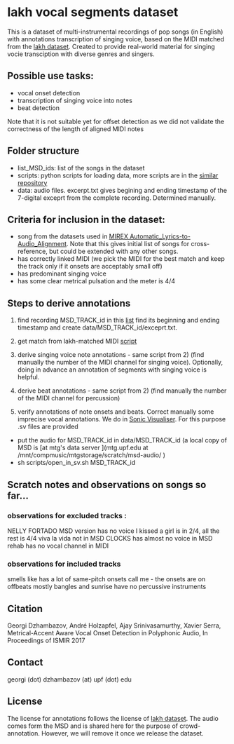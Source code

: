
# lakh vocal segments dataset

This is a dataset of multi-instrumental recordings of pop songs (in English) with annotations transcription of singing voice,  based on the MIDI matched from the [lakh dataset](http://colinraffel.com/projects/lmd/). Created to provide real-world material for singing vocie transciption with diverse genres and singers.


## Possible use tasks:
- vocal onset detection
- transcription of singing voice into notes
- beat detection

Note that it is not suitable yet for offset detection as we did not validate the correctness of the length of aligned MIDI notes

## Folder structure
- list_MSD_ids:  list of the songs in the dataset
- scripts:  python scripts for loading data, more scripts are in the [similar repository](https://github.com/georgid/otmm_vocal_segments_dataset/tree/master/scripts)
- data: audio files. excerpt.txt gives begining and ending timestamp of the 7-digital exceprt from the complete recording. Determined manually.


## Criteria for inclusion in the dataset:

- song from the datasets used in [MIREX Automatic_Lyrics-to-Audio_Alignment](http://www.music-ir.org/mirex/wiki/2017:Automatic_Lyrics-to-Audio_Alignment). Note that this gives initial list of songs for cross-reference, but could be extended with any other songs.
- has correctly linked MIDI (we pick the MIDI for the best match and keep the track only if it onsets are acceptably small off)
- has predominant singing voice
- has some clear metrical pulsation and the meter is 4/4

## Steps to derive annotations
1) find recording MSD_TRACK_id in this [list](https://labrosa.ee.columbia.edu/millionsong/sites/default/files/AdditionalFiles/unique_tracks.txt) find its beginning and ending timestamp and create data/MSD_TRACK_id/exceprt.txt.

2) get match from  lakh-matched MIDI [script](https://github.com/georgid/lakh_vocal_segments_dataset/blob/master/scripts/fetch_midi.ipynb) 

3) derive singing voice note annotations  - same script from 2) (find manually the number of the MIDI channel for singing voice). Optionally, doing in advance  an annotation of segments with singing voice is helpful.

4) derive beat annotations - same script from 2) (find manually the number of the MIDI channel for percussion)

5) verify annotations of note onsets and beats. Correct manually some imprecise vocal annotations. We do in [Sonic Visualiser](http://www.sonicvisualiser.org/). For this purpose .sv files are provided

- put the audio for MSD_TRACK_id in data/MSD_TRACK_id (a local copy of MSD is [at mtg's data server ](mtg.upf.edu at /mnt/compmusic/mtgstorage/scratch/msd-audio/ )
- sh scripts/open_in_sv.sh MSD_TRACK_id


## Scratch notes and observations on songs so far...
### observations for excluded tracks :
NELLY FORTADO MSD version has no voice
I kissed a girl is in 2/4, all the rest is 4/4
viva la vida not in MSD
CLOCKS has almost no voice in MSD
rehab has no vocal channel in MIDI


### observations for included tracks
smells like has a lot of same-pitch onsets
call me - the onsets are on offbeats mostly
bangles and sunrise have no percussive instruments


## Citation

Georgi Dzhambazov, André Holzapfel, Ajay Srinivasamurthy, Xavier Serra, Metrical-Accent Aware Vocal Onset Detection in Polyphonic Audio, In Proceedings of ISMIR 2017

## Contact

georgi (dot) dzhambazov (at) upf (dot) edu

## License
The license for annotations follows the license of [lakh dataset](http://colinraffel.com/projects/lmd/).
The audio comes form the MSD and is shared here for the purpose of crowd-annotation. However, we will remove it once we release the dataset.
